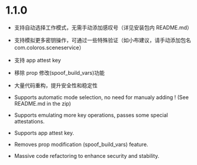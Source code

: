 # 1.1.0

- 支持自动选择工作模式，无需手动添加感叹号（详见安装包内 README.md）
- 支持模拟更多密钥操作，可通过一些特殊验证（如小布建议，请手动添加包名com.coloros.sceneservice）
- 支持 app attest key
- 移除 prop 修改(spoof_build_vars)功能
- 大量代码重构，提升安全性和稳定性

- Supports automatic mode selection, no need for manualy adding ! (See README.md in the zip)
- Supports emulating more key operations, passes some special attestations.
- Supports app attest key.
- Removes prop modification (spoof_build_vars) feature.
- Massive code refactoring to enhance security and stability.
